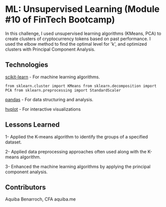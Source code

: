 # ML: Unsupervised Learning (Module #10 of FinTech Bootcamp)

In this challenge, I used unsupervised learning algorithms (KMeans, PCA) to create clusters of cryptocurrency tokens based on past performance. I used the elbow method to find the optimal level for 'k', and optimized clusters with Principal Component Analysis.

## Technologies

[scikit-learn](https://scikit-learn.org/stable/) - For machine learning algorithms.

`from sklearn.cluster import KMeans
from sklearn.decomposition import PCA
from sklearn.preprocessing import StandardScaler`

[pandas](https://pandas.pydata.org/docs/) - For data structuring and analysis.

[hvplot](https://hvplot.holoviz.org) - For interactive visualizations

## Lessons Learned

1- Applied the K-means algorithm to identify the groups of a specified dataset.

2- Applied data preprocessing approaches often used along with the K-means algorithm.

3- Enhanced the machine learning algorithms by applying the principal component analysis.

## Contributors

Aquiba Benarroch, CFA
aquiba.me